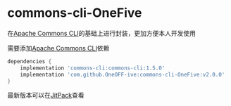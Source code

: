 # commons-cli-OneFive
在[Apache Commons CLI](https://mvnrepository.com/artifact/commons-cli/commons-cli/1.5.0)的基础上进行封装，更加方便本人开发使用  

需要添加[Apache Commons CLI](https://mvnrepository.com/artifact/commons-cli/commons-cli/1.5.0)依赖  

```gradle
dependencies {
    implementation 'commons-cli:commons-cli:1.5.0'
    implementation 'com.github.OneOFF-ive:commons-cli-OneFive:v2.0.0'
}
```
最新版本可以在[JitPack](https://jitpack.io/#OneOFF-ive/commons-cli-OneFive)查看